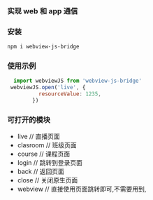 ### 实现 web 和 app 通信



### 安装

```bash
npm i webview-js-bridge
```


### 使用示例
```js
  import webviewJS from 'webview-js-bridge'
 webviewJS.open('live', {
          resourceValue: 1235,
        })
```

### 可打开的模块

- live  // 直播页面
- clasroom // 班级页面
- course // 课程页面
- login // 跳转到登录页面
- back // 返回页面
- close // 关闭原生页面
- webview //  直接使用页面跳转即可,不需要用到,


